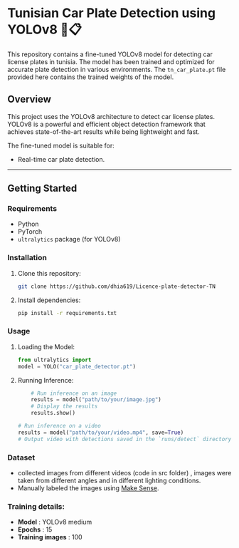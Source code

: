 # Tunisian Car Plate Detection using YOLOv8 🚗📋

This repository contains a fine-tuned YOLOv8 model for detecting car license plates in tunisia. The model has been trained and optimized for accurate plate detection in various environments. The `tn_car_plate.pt` file provided here contains the trained weights of the model.

## Overview
This project uses the YOLOv8 architecture to detect car license plates. YOLOv8 is a powerful and efficient object detection framework that achieves state-of-the-art results while being lightweight and fast.

The fine-tuned model is suitable for:
- Real-time car plate detection.

---

## Getting Started

### Requirements
- Python
- PyTorch
- `ultralytics` package (for YOLOv8)

### Installation
1. Clone this repository:
   ```bash
   git clone https://github.com/dhia619/Licence-plate-detector-TN
   ```
2. Install dependencies:
    ```bash
    pip install -r requirements.txt
    ```

### Usage
1. Loading the Model:
    ```python
    from ultralytics import 
    model = YOLO("car_plate_detector.pt")
    ```
2. Running Inference:
    ```python
        # Run inference on an image
        results = model("path/to/your/image.jpg")
        # Display the results
        results.show()
    ```
    
    ```python
    # Run inference on a video
    results = model("path/to/your/video.mp4", save=True)
    # Output video with detections saved in the `runs/detect` directory
    ```
### Dataset
- collected images from different videos (code in src folder) , images were taken from different angles and in different lighting conditions.
- Manually labeled the images using [Make Sense](https://www.makesense.ai/).

### Training details:
- **Model** : YOLOv8 medium
- **Epochs** : 15
- **Training images** : 100 
